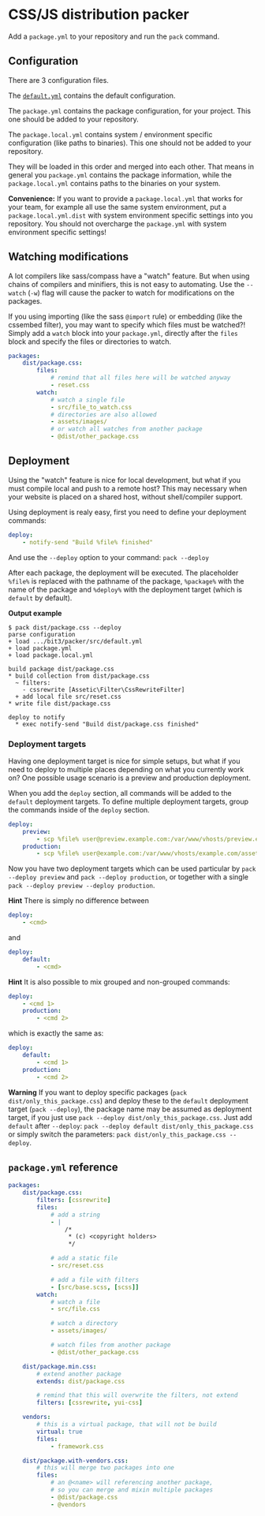 CSS/JS distribution packer
==========================

Add a `package.yml` to your repository and run the `pack` command.

Configuration
-------------

There are 3 configuration files.

The [`default.yml`](src/default.yml) contains the default configuration.

The `package.yml` contains the package configuration, for your project. This one should be added to your repository.

The `package.local.yml` contains system / environment specific configuration (like paths to binaries). This one should
not be added to your repository.

They will be loaded in this order and merged into each other. That means in general you `package.yml` contains the
package information, while the `package.local.yml` contains paths to the binaries on your system.

**Convenience:** If you want to provide a `package.local.yml` that works for your team, for example all use the same
system environment, put a `package.local.yml.dist` with system environment specific settings into you repository. You
should not overcharge the `package.yml` with system environment specific settings!

Watching modifications
----------------------

A lot compilers like sass/compass have a "watch" feature. But when using chains of compilers and minifiers, this is not
easy to automating. Use the `--watch` (`-w`) flag will cause the packer to watch for modifications on the packages.

If you using importing (like the sass `@import` rule) or embedding (like the cssembed filter), you may want to specify
which files must be watched?! Simply add a `watch` block into your `package.yml`, directly after the `files` block and
specify the files or directories to watch.

```yaml
packages:
	dist/package.css:
		files:
			# remind that all files here will be watched anyway
			- reset.css
		watch:
			# watch a single file
			- src/file_to_watch.css
			# directories are also allowed
			- assets/images/
			# or watch all watches from another package
			- @dist/other_package.css
```

Deployment
----------

Using the "watch" feature is nice for local development, but what if you must compile local and push to a remote host?
This may necessary when your website is placed on a shared host, without shell/compiler support.

Using deployment is realy easy, first you need to define your deployment commands:

```yaml
deploy:
	- notify-send "Build %file% finished"
```

And use the `--deploy` option to your command: `pack --deploy`

After each package, the deployment will be executed. The placeholder `%file%` is replaced with the pathname of the
package, `%package%` with the name of the package and `%deploy%` with the deployment target (which is `default` by
default).

**Output example**

```
$ pack dist/package.css --deploy
parse configuration
+ load .../bit3/packer/src/default.yml
+ load package.yml
+ load package.local.yml

build package dist/package.css
* build collection from dist/package.css
  ~ filters:
    - cssrewrite [Assetic\Filter\CssRewriteFilter]
  + add local file src/reset.css
* write file dist/package.css

deploy to notify
  * exec notify-send "Build dist/package.css finished"
```

### Deployment targets

Having one deployment target is nice for simple setups, but what if you need to deploy to multiple places depending on
what you currently work on? One possible usage scenario is a preview and production deployment.

When you add the `deploy` section, all commands will be added to the `default` deployment targets. To define multiple
deployment targets, group the commands inside of the `deploy` section.

```yaml
deploy:
	preview:
		- scp %file% user@preview.example.com:/var/www/vhosts/preview.example.com/assets/
	production:
		- scp %file% user@example.com:/var/www/vhosts/example.com/assets/
```

Now you have two deployment targets which can be used particular by `pack --deploy preview` and
`pack --deploy production`, or together with a single `pack --deploy preview --deploy production`.

**Hint** There is simply no difference between

```yaml
deploy:
	- <cmd>
```

and

```yaml
deploy:
	default:
		- <cmd>
```

**Hint** It is also possible to mix grouped and non-grouped commands:

```yaml
deploy:
	- <cmd 1>
	production:
		- <cmd 2>
```

which is exactly the same as:

```yaml
deploy:
	default:
		- <cmd 1>
	production:
		- <cmd 2>
```

**Warning** If you want to deploy specific packages (`pack dist/only_this_package.css`) and deploy these to the
`default` deployment target (`pack --deploy`), the package name may be assumed as deployment target, if you just use
`pack --deploy dist/only_this_package.css`. Just add `default` after `--deploy`:
`pack --deploy default dist/only_this_package.css` or simply switch the parameters:
`pack dist/only_this_package.css --deploy`.

`package.yml` reference
-----------------------

```yaml
packages:
	dist/package.css:
		filters: [cssrewrite]
		files:
			# add a string
			- |
				/*
				 * (c) <copyright holders>
				 */

			# add a static file
			- src/reset.css

			# add a file with filters
			- [src/base.scss, [scss]]
		watch:
			# watch a file
			- src/file.css

			# watch a directory
			- assets/images/

			# watch files from another package
			- @dist/other_package.css

	dist/package.min.css:
		# extend another package
		extends: dist/package.css

		# remind that this will overwrite the filters, not extend
		filters: [cssrewrite, yui-css]

	vendors:
		# this is a virtual package, that will not be build
		virtual: true
		files:
			- framework.css

	dist/package.with-vendors.css:
		# this will merge two packages into one
		files:
			# an @<name> will referencing another package,
			# so you can merge and mixin multiple packages
			- @dist/package.css
			- @vendors


```
